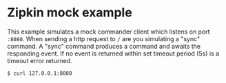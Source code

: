 # Zipkin mock example

This example simulates a mock commander client which listens on port `:8080`.
When sending a http request to `/` are you simulating a "sync" command. A "sync" command produces a command and awaits the responding event.
If no event is returned within set timeout period (5s) is a timeout error returned.

```bash
$ curl 127.0.0.1:8080
```
